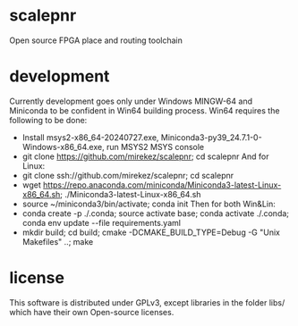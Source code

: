 # scalepnr
Open source FPGA place and routing toolchain

# development
Currently development goes only under Windows MINGW-64 and Miniconda to be confident in Win64 building process.
Win64 requires the following to be done:
 - Install msys2-x86_64-20240727.exe, Miniconda3-py39_24.7.1-0-Windows-x86_64.exe, run MSYS2 MSYS console
 - git clone https://github.com/mirekez/scalepnr; cd scalepnr
And for Linux:
 - git clone ssh://github.com/mirekez/scalepnr; cd scalepnr
 - wget https://repo.anaconda.com/miniconda/Miniconda3-latest-Linux-x86_64.sh; ./Miniconda3-latest-Linux-x86_64.sh
 - source ~/miniconda3/bin/activate; conda init
Then for both Win&Lin:
 - conda create -p ./.conda; source activate base; conda activate ./.conda; conda env update --file requirements.yaml
 - mkdir build; cd build; cmake -DCMAKE_BUILD_TYPE=Debug -G "Unix Makefiles" ..; make

# license
This software is distributed under GPLv3, except libraries in the folder libs/ which have their own Open-source licenses.
